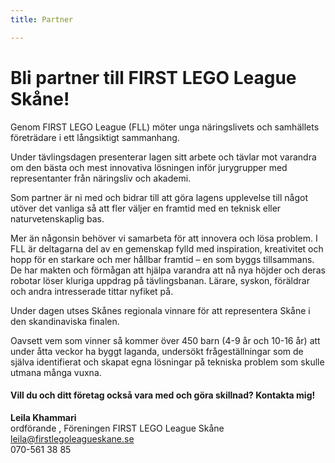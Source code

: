 ```yaml
---
title: Partner

---
```

# Bli partner till FIRST LEGO League Skåne!

Genom FIRST LEGO League (FLL) möter unga näringslivets och samhällets företrädare i ett långsiktigt sammanhang.

Under tävlingsdagen presenterar lagen sitt arbete och tävlar mot varandra om den bästa och mest innovativa lösningen inför jurygrupper med representanter från näringsliv och akademi.

Som partner är ni med och bidrar till att göra lagens upplevelse till något utöver det vanliga så att fler väljer en framtid med en teknisk eller naturvetenskaplig bas.

Mer än någonsin behöver vi samarbeta för att innovera och lösa problem. I FLL är deltagarna del av en gemenskap fylld med inspiration, kreativitet och hopp för en starkare och mer hållbar framtid – en som byggs tillsammans. De har makten och förmågan att hjälpa varandra att nå nya höjder och deras robotar löser kluriga uppdrag på tävlingsbanan. Lärare, syskon, föräldrar och andra intresserade tittar nyfiket på.

Under dagen utses Skånes regionala vinnare för att representera Skåne i den skandinaviska finalen.

Oavsett vem som vinner så kommer över 450 barn (4-9 år och 10-16 år) att under åtta veckor ha byggt laganda, undersökt frågeställningar som de själva identifierat och skapat egna lösningar på tekniska problem som skulle utmana många vuxna.

#### **Vill du och ditt företag också vara med och göra skillnad? Kontakta mig!**

**Leila Khammari**  
ordförande , Föreningen FIRST LEGO League Skåne  
[leila@firstlegoleagueskane.se]()  
070-561 38 85